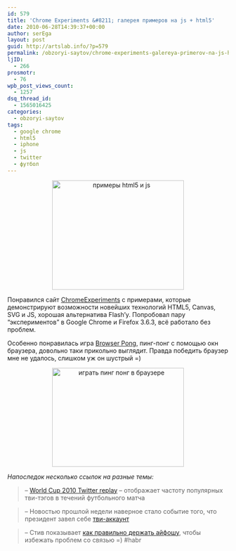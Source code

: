 ```yaml
---
id: 579
title: 'Chrome Experiments &#8211; галерея примеров на js + html5'
date: 2010-06-28T14:39:37+00:00
author: serEga
layout: post
guid: http://artslab.info/?p=579
permalink: /obzoryi-saytov/chrome-experiments-galereya-primerov-na-js-html5/
ljID:
  - 266
prosmotr:
  - 76
wpb_post_views_count:
  - 1257
dsq_thread_id:
  - 1565016425
categories:
  - obzoryi-saytov
tags:
  - google chrome
  - html5
  - iphone
  - js
  - twitter
  - футбол
---
```

<center>
  <a href="{{site.img_cdn}}/chrome_experiments.png"><img src="{{site.img_cdn}}/chrome_experiments-300x249.png" alt="примеры html5 и js" title="chrome_experiments" width="300" height="249" class="aligncenter size-medium wp-image-580" /></a>
</center>



Понравился сайт <a href="http://chromeexperiments.com/" target="_blank">ChromeExperiments</a> с примерами, которые демонстрируют возможности новейших технологий HTML5, Canvas, SVG и JS, хорошая альтернатива Flash&#8217;у. Попробовал пару &#8220;экспериментов&#8221; в Google Chrome и Firefox 3.6.3, всё работало без проблем.

Особенно понравилась игра <a href="http://www.chromeexperiments.com/detail/browser-pong/" target="_blank">Browser Pong</a>, пинг-понг с помощью окн браузера, довольно таки прикольно выглядит. Правда победить браузер мне не удалось, слишком уж он шустрый =)



<center>
  <a href="{{site.img_cdn}}/browser_pong.png"><img src="{{site.img_cdn}}/browser_pong-300x225.png" alt="играть пинг понг в браузере" title="browser_pong" width="300" height="225" class="aligncenter size-medium wp-image-581" srcset="{{site.img_cdn}}/browser_pong-300x225.png 300w, {{site.img_cdn}}/browser_pong.png 400w" sizes="(max-width: 300px) 100vw, 300px" /></a>
</center>

_Напоследок несколько ссылок на разные темы:_

> &#8211; <a href="http://www.guardian.co.uk/football/world-cup-match-replay" target="_blank">World Cup 2010 Twitter replay</a> &#8211; отображает частоту популярных тви-тэгов в течений футбольного матча

> &#8211; Новостью прошлой недели наверное стало событие того, что президент завел себе [тви-аккаунт](http://twitter.com/KremlinRussia)

> &#8211; Стив показывает <a href="http://bit.ly/bTtOvp" target="_blank">как правильно держать айфошу</a>, чтобы избежать проблем со связью =) #habr